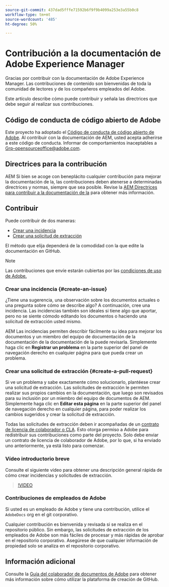 ```yaml
---
source-git-commit: 437dad5fffe71592b6f9f9b4099a253e3a55b0c8
workflow-type: tm+mt
source-wordcount: '485'
ht-degree: 50%

---
```

# Contribución a la documentación de Adobe Experience Manager

Gracias por contribuir con la documentación de Adobe Experience Manager. Las contribuciones de contenido son bienvenidas de toda la comunidad de lectores y de los compañeros empleados del Adobe.

Este artículo describe cómo puede contribuir y señala las directrices que debe seguir al realizar sus contribuciones.

## Código de conducta de código abierto de Adobe

Este proyecto ha adoptado el [Código de conducta de código abierto de Adobe](code-of-conduct.md). Al contribuir con la documentación de AEM, usted acepta adherirse a este código de conducta. Informar de comportamientos inaceptables a [Grp-opensourceoffice@adobe.com](mailto:Grp-opensourceoffice@adobe.com).

## Directrices para la contribución

AEM Si bien se acoge con beneplácito cualquier contribución para mejorar la documentación de la, las contribuciones deben atenerse a determinadas directrices y normas, siempre que sea posible. Revise la [AEM Directrices para contribuir a la documentación de la](guidelines.md) para obtener más información.

## Contribuir

Puede contribuir de dos maneras:

* [Crear una incidencia](#create-an-issue)
* [Crear una solicitud de extracción](#create-a-pull-request)

El método que elija dependerá de la comodidad con la que edite la documentación en GitHub.

>[!NOTE]
>
>Las contribuciones que envíe estarán cubiertas por las [condiciones de uso de Adobe.](https://www.adobe.com/es/legal/terms.html)

### Crear una incidencia {#create-an-issue}

¿Tiene una sugerencia, una observación sobre los documentos actuales o una pregunta sobre cómo se describe algo? A continuación, cree una incidencia. Las incidencias también son ideales si tiene algo que aportar, pero no se siente cómodo editando los documentos o haciendo una solicitud de extracción usted mismo.

AEM Las incidencias permiten describir fácilmente su idea para mejorar los documentos y un miembro del equipo de documentación de la documentación de la documentación de la puede revisarla. Simplemente haga clic en **Registrar un problema** en la parte superior del panel de navegación derecho en cualquier página para que pueda crear un problema.

### Crear una solicitud de extracción {#create-a-pull-request}

Si ve un problema y sabe exactamente cómo solucionarlo, plantéese crear una solicitud de extracción. Las solicitudes de extracción le permiten realizar sus propios cambios en la documentación, que luego son revisados para su inclusión por un miembro del equipo de documentos de AEM. Simplemente haga clic en **Editar esta página** en la parte superior del panel de navegación derecho en cualquier página, para poder realizar los cambios sugeridos y crear la solicitud de extracción.

Todas las solicitudes de extracción deben ir acompañadas de un [contrato de licencia de colaborador o CLA](https://opensource.adobe.com/cla.html). Esto otorga permiso a Adobe para redistribuir sus contribuciones como parte del proyecto. Solo debe enviar un contrato de licencia de colaborador de Adobe, por lo que, si ha enviado uno anteriormente, ya está listo para comenzar.

### Vídeo introductorio breve

Consulte el siguiente vídeo para obtener una descripción general rápida de cómo crear incidencias y solicitudes de extracción.

>[!VIDEO](https://video.tv.adobe.com/v/27069)

### Contribuciones de empleados de Adobe

Si usted es un empleado de Adobe y tiene una contribución, utilice el `AdobeDocs` org en el git corporativo.

Cualquier contribución es bienvenida y revisada si se realiza en el repositorio público. Sin embargo, las solicitudes de extracción de los empleados de Adobe son más fáciles de procesar y más rápidas de aprobar en el repositorio corporativo. Asegúrese de que cualquier información de propiedad solo se analiza en el repositorio corporativo.

## Información adicional

Consulte la [Guía del colaborador de documentos de Adobe](https://experienceleague.adobe.com/en/docs/contributor/contributor-guide/introduction) para obtener más información sobre cómo utilizar la plataforma de creación de GitHub.
